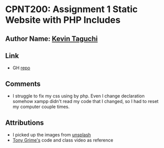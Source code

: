 # CPNT200: Assignment 1 Static Website with PHP Includes
## Author Name: [Kevin Taguchi](https://github.com/Kevin-234)
## Link
+ GH [repo]()

## Comments
- I struggle to fix my css using by php. Even I change declaration somehow xampp didn't read my code that I changed, so I had to reset my computer couple times. 

## Attributions
- I picked up the images from [unsplash](https://unsplash.com/)
- [Tony Grime's](https://github.com/acidtone) code and class video as reference